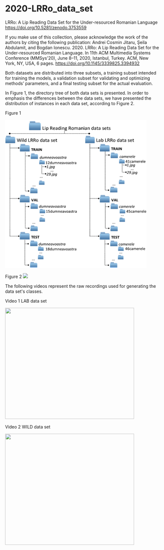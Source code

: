 # 2020-LRRo_data_set
LRRo: A Lip Reading Data Set for the Under-resourced Romanian Language
https://doi.org/10.5281/zenodo.3753559

If you make use of this collection, please acknowledge the work of the authors by citing the following publication: 
Andrei Cosmin Jitaru, Şeila Abdulamit, and Bogdan Ionescu. 2020. LRRo: A Lip Reading Data Set for the Under-resourced Romanian Language. In 11th ACM Multimedia Systems Conference (MMSys'20), June 8–11, 2020, Istanbul, Turkey. ACM, New York, NY, USA, 6 pages. https://doi.org/10.1145/3339825.3394932


Both datasets are distributed into three subsets, a training subset intended for training the models, a validation subset for validating and optimizing methods’ parameters, and a final testing subset for the actual evaluation.

In Figure 1, the directory tree of both data sets is presented. In order to emphasis the differences between the data sets, we have presented the distribution of instances in each data set, according to Figure 2.

Figure 1
<p><img src="https://github.com/ajitaru/2020-LRRo_data_set/blob/master/img/directorytree.png" height="480" width="460"></p>

Figure 2
![](https://github.com/ajitaru/2020-LRRo_data_set/blob/master/img/samples_distrib.jpg)

The following videos represent the raw recordings used for generating the data set's classes.

Video 1 LAB data set

<p><img src="https://github.com/ajitaru/2020-LRRo_data_set/blob/master/videos/LAB_recordings.gif" height="360" width="420"></p>

Video 2 WILD data set

<p><img src="https://github.com/ajitaru/2020-LRRo_data_set/blob/master/videos/WILD_recordings.gif" height="360" width="420"></p>




